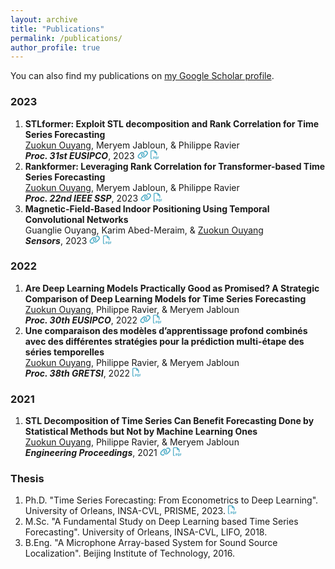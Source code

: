```yaml
---
layout: archive
title: "Publications"
permalink: /publications/
author_profile: true
---
```


You can also find my publications on [my Google Scholar profile](https://scholar.google.com/citations?user=-g8XCeAAAAAJ&hl=en).

### 2023

1. **STLformer: Exploit STL decomposition and Rank Correlation for Time Series Forecasting**  
  <u>Zuokun Ouyang</u>, Meryem Jabloun, & Philippe Ravier  
  ***Proc. 31st EUSIPCO***, 2023 
  [<svg xmlns="http://www.w3.org/2000/svg" height="1em" viewBox="0 0 640 512"><!--! Font Awesome Free 6.4.2 by @fontawesome - https://fontawesome.com License - https://fontawesome.com/license (Commercial License) Copyright 2023 Fonticons, Inc. --><path d="M579.8 267.7c56.5-56.5 56.5-148 0-204.5c-50-50-128.8-56.5-186.3-15.4l-1.6 1.1c-14.4 10.3-17.7 30.3-7.4 44.6s30.3 17.7 44.6 7.4l1.6-1.1c32.1-22.9 76-19.3 103.8 8.6c31.5 31.5 31.5 82.5 0 114L422.3 334.8c-31.5 31.5-82.5 31.5-114 0c-27.9-27.9-31.5-71.8-8.6-103.8l1.1-1.6c10.3-14.4 6.9-34.4-7.4-44.6s-34.4-6.9-44.6 7.4l-1.1 1.6C206.5 251.2 213 330 263 380c56.5 56.5 148 56.5 204.5 0L579.8 267.7zM60.2 244.3c-56.5 56.5-56.5 148 0 204.5c50 50 128.8 56.5 186.3 15.4l1.6-1.1c14.4-10.3 17.7-30.3 7.4-44.6s-30.3-17.7-44.6-7.4l-1.6 1.1c-32.1 22.9-76 19.3-103.8-8.6C74 372 74 321 105.5 289.5L217.7 177.2c31.5-31.5 82.5-31.5 114 0c27.9 27.9 31.5 71.8 8.6 103.9l-1.1 1.6c-10.3 14.4-6.9 34.4 7.4 44.6s34.4 6.9 44.6-7.4l1.1-1.6C433.5 260.8 427 182 377 132c-56.5-56.5-148-56.5-204.5 0L60.2 244.3z"/></svg>](https://hal.science/hal-04110294/) [<svg xmlns="http://www.w3.org/2000/svg" height="1em" viewBox="0 0 512 512"><!--! Font Awesome Free 6.4.2 by @fontawesome - https://fontawesome.com License - https://fontawesome.com/license (Commercial License) Copyright 2023 Fonticons, Inc. --><style>svg{fill:#52aec8}</style><path d="M64 464H96v48H64c-35.3 0-64-28.7-64-64V64C0 28.7 28.7 0 64 0H229.5c17 0 33.3 6.7 45.3 18.7l90.5 90.5c12 12 18.7 28.3 18.7 45.3V288H336V160H256c-17.7 0-32-14.3-32-32V48H64c-8.8 0-16 7.2-16 16V448c0 8.8 7.2 16 16 16zM176 352h32c30.9 0 56 25.1 56 56s-25.1 56-56 56H192v32c0 8.8-7.2 16-16 16s-16-7.2-16-16V448 368c0-8.8 7.2-16 16-16zm32 80c13.3 0 24-10.7 24-24s-10.7-24-24-24H192v48h16zm96-80h32c26.5 0 48 21.5 48 48v64c0 26.5-21.5 48-48 48H304c-8.8 0-16-7.2-16-16V368c0-8.8 7.2-16 16-16zm32 128c8.8 0 16-7.2 16-16V400c0-8.8-7.2-16-16-16H320v96h16zm80-112c0-8.8 7.2-16 16-16h48c8.8 0 16 7.2 16 16s-7.2 16-16 16H448v32h32c8.8 0 16 7.2 16 16s-7.2 16-16 16H448v48c0 8.8-7.2 16-16 16s-16-7.2-16-16V432 368z"/></svg>](https://hal.science/hal-04110294/file/main.pdf)
2. **Rankformer: Leveraging Rank Correlation for Transformer-based Time Series Forecasting**  
  <u>Zuokun Ouyang</u>, Meryem Jabloun, & Philippe Ravier  
  ***Proc. 22nd IEEE SSP***, 2023 
  [<svg xmlns="http://www.w3.org/2000/svg" height="1em" viewBox="0 0 640 512"><!--! Font Awesome Free 6.4.2 by @fontawesome - https://fontawesome.com License - https://fontawesome.com/license (Commercial License) Copyright 2023 Fonticons, Inc. --><path d="M579.8 267.7c56.5-56.5 56.5-148 0-204.5c-50-50-128.8-56.5-186.3-15.4l-1.6 1.1c-14.4 10.3-17.7 30.3-7.4 44.6s30.3 17.7 44.6 7.4l1.6-1.1c32.1-22.9 76-19.3 103.8 8.6c31.5 31.5 31.5 82.5 0 114L422.3 334.8c-31.5 31.5-82.5 31.5-114 0c-27.9-27.9-31.5-71.8-8.6-103.8l1.1-1.6c10.3-14.4 6.9-34.4-7.4-44.6s-34.4-6.9-44.6 7.4l-1.1 1.6C206.5 251.2 213 330 263 380c56.5 56.5 148 56.5 204.5 0L579.8 267.7zM60.2 244.3c-56.5 56.5-56.5 148 0 204.5c50 50 128.8 56.5 186.3 15.4l1.6-1.1c14.4-10.3 17.7-30.3 7.4-44.6s-30.3-17.7-44.6-7.4l-1.6 1.1c-32.1 22.9-76 19.3-103.8-8.6C74 372 74 321 105.5 289.5L217.7 177.2c31.5-31.5 82.5-31.5 114 0c27.9 27.9 31.5 71.8 8.6 103.9l-1.1 1.6c-10.3 14.4-6.9 34.4 7.4 44.6s34.4 6.9 44.6-7.4l1.1-1.6C433.5 260.8 427 182 377 132c-56.5-56.5-148-56.5-204.5 0L60.2 244.3z"/></svg>](https://hal.science/hal-04110209/) [<svg xmlns="http://www.w3.org/2000/svg" height="1em" viewBox="0 0 512 512"><!--! Font Awesome Free 6.4.2 by @fontawesome - https://fontawesome.com License - https://fontawesome.com/license (Commercial License) Copyright 2023 Fonticons, Inc. --><style>svg{fill:#52aec8}</style><path d="M64 464H96v48H64c-35.3 0-64-28.7-64-64V64C0 28.7 28.7 0 64 0H229.5c17 0 33.3 6.7 45.3 18.7l90.5 90.5c12 12 18.7 28.3 18.7 45.3V288H336V160H256c-17.7 0-32-14.3-32-32V48H64c-8.8 0-16 7.2-16 16V448c0 8.8 7.2 16 16 16zM176 352h32c30.9 0 56 25.1 56 56s-25.1 56-56 56H192v32c0 8.8-7.2 16-16 16s-16-7.2-16-16V448 368c0-8.8 7.2-16 16-16zm32 80c13.3 0 24-10.7 24-24s-10.7-24-24-24H192v48h16zm96-80h32c26.5 0 48 21.5 48 48v64c0 26.5-21.5 48-48 48H304c-8.8 0-16-7.2-16-16V368c0-8.8 7.2-16 16-16zm32 128c8.8 0 16-7.2 16-16V400c0-8.8-7.2-16-16-16H320v96h16zm80-112c0-8.8 7.2-16 16-16h48c8.8 0 16 7.2 16 16s-7.2 16-16 16H448v32h32c8.8 0 16 7.2 16 16s-7.2 16-16 16H448v48c0 8.8-7.2 16-16 16s-16-7.2-16-16V432 368z"/></svg>](https://hal.science/hal-04110209/document)
3. **Magnetic-Field-Based Indoor Positioning Using Temporal Convolutional Networks**  
  Guanglie Ouyang, Karim Abed-Meraim, & <u>Zuokun Ouyang</u>  
  ***Sensors***, 2023 
  [<svg xmlns="http://www.w3.org/2000/svg" height="1em" viewBox="0 0 640 512"><!--! Font Awesome Free 6.4.2 by @fontawesome - https://fontawesome.com License - https://fontawesome.com/license (Commercial License) Copyright 2023 Fonticons, Inc. --><path d="M579.8 267.7c56.5-56.5 56.5-148 0-204.5c-50-50-128.8-56.5-186.3-15.4l-1.6 1.1c-14.4 10.3-17.7 30.3-7.4 44.6s30.3 17.7 44.6 7.4l1.6-1.1c32.1-22.9 76-19.3 103.8 8.6c31.5 31.5 31.5 82.5 0 114L422.3 334.8c-31.5 31.5-82.5 31.5-114 0c-27.9-27.9-31.5-71.8-8.6-103.8l1.1-1.6c10.3-14.4 6.9-34.4-7.4-44.6s-34.4-6.9-44.6 7.4l-1.1 1.6C206.5 251.2 213 330 263 380c56.5 56.5 148 56.5 204.5 0L579.8 267.7zM60.2 244.3c-56.5 56.5-56.5 148 0 204.5c50 50 128.8 56.5 186.3 15.4l1.6-1.1c14.4-10.3 17.7-30.3 7.4-44.6s-30.3-17.7-44.6-7.4l-1.6 1.1c-32.1 22.9-76 19.3-103.8-8.6C74 372 74 321 105.5 289.5L217.7 177.2c31.5-31.5 82.5-31.5 114 0c27.9 27.9 31.5 71.8 8.6 103.9l-1.1 1.6c-10.3 14.4-6.9 34.4 7.4 44.6s34.4 6.9 44.6-7.4l1.1-1.6C433.5 260.8 427 182 377 132c-56.5-56.5-148-56.5-204.5 0L60.2 244.3z"/></svg>](https://www.mdpi.com/1424-8220/23/3/1514) [<svg xmlns="http://www.w3.org/2000/svg" height="1em" viewBox="0 0 512 512"><!--! Font Awesome Free 6.4.2 by @fontawesome - https://fontawesome.com License - https://fontawesome.com/license (Commercial License) Copyright 2023 Fonticons, Inc. --><style>svg{fill:#52aec8}</style><path d="M64 464H96v48H64c-35.3 0-64-28.7-64-64V64C0 28.7 28.7 0 64 0H229.5c17 0 33.3 6.7 45.3 18.7l90.5 90.5c12 12 18.7 28.3 18.7 45.3V288H336V160H256c-17.7 0-32-14.3-32-32V48H64c-8.8 0-16 7.2-16 16V448c0 8.8 7.2 16 16 16zM176 352h32c30.9 0 56 25.1 56 56s-25.1 56-56 56H192v32c0 8.8-7.2 16-16 16s-16-7.2-16-16V448 368c0-8.8 7.2-16 16-16zm32 80c13.3 0 24-10.7 24-24s-10.7-24-24-24H192v48h16zm96-80h32c26.5 0 48 21.5 48 48v64c0 26.5-21.5 48-48 48H304c-8.8 0-16-7.2-16-16V368c0-8.8 7.2-16 16-16zm32 128c8.8 0 16-7.2 16-16V400c0-8.8-7.2-16-16-16H320v96h16zm80-112c0-8.8 7.2-16 16-16h48c8.8 0 16 7.2 16 16s-7.2 16-16 16H448v32h32c8.8 0 16 7.2 16 16s-7.2 16-16 16H448v48c0 8.8-7.2 16-16 16s-16-7.2-16-16V432 368z"/></svg>](https://www.mdpi.com/1424-8220/23/3/1514/pdf)

### 2022

1. **Are Deep Learning Models Practically Good as Promised? A Strategic Comparison of Deep Learning Models for Time Series Forecasting**  
  <u>Zuokun Ouyang</u>, Philippe Ravier, & Meryem Jabloun  
  ***Proc. 30th EUSIPCO***, 2022 
  [<svg xmlns="http://www.w3.org/2000/svg" height="1em" viewBox="0 0 640 512"><!--! Font Awesome Free 6.4.2 by @fontawesome - https://fontawesome.com License - https://fontawesome.com/license (Commercial License) Copyright 2023 Fonticons, Inc. --><path d="M579.8 267.7c56.5-56.5 56.5-148 0-204.5c-50-50-128.8-56.5-186.3-15.4l-1.6 1.1c-14.4 10.3-17.7 30.3-7.4 44.6s30.3 17.7 44.6 7.4l1.6-1.1c32.1-22.9 76-19.3 103.8 8.6c31.5 31.5 31.5 82.5 0 114L422.3 334.8c-31.5 31.5-82.5 31.5-114 0c-27.9-27.9-31.5-71.8-8.6-103.8l1.1-1.6c10.3-14.4 6.9-34.4-7.4-44.6s-34.4-6.9-44.6 7.4l-1.1 1.6C206.5 251.2 213 330 263 380c56.5 56.5 148 56.5 204.5 0L579.8 267.7zM60.2 244.3c-56.5 56.5-56.5 148 0 204.5c50 50 128.8 56.5 186.3 15.4l1.6-1.1c14.4-10.3 17.7-30.3 7.4-44.6s-30.3-17.7-44.6-7.4l-1.6 1.1c-32.1 22.9-76 19.3-103.8-8.6C74 372 74 321 105.5 289.5L217.7 177.2c31.5-31.5 82.5-31.5 114 0c27.9 27.9 31.5 71.8 8.6 103.9l-1.1 1.6c-10.3 14.4-6.9 34.4 7.4 44.6s34.4 6.9 44.6-7.4l1.1-1.6C433.5 260.8 427 182 377 132c-56.5-56.5-148-56.5-204.5 0L60.2 244.3z"/></svg>](https://ieeexplore.ieee.org/abstract/document/9909926/) [<svg xmlns="http://www.w3.org/2000/svg" height="1em" viewBox="0 0 512 512"><!--! Font Awesome Free 6.4.2 by @fontawesome - https://fontawesome.com License - https://fontawesome.com/license (Commercial License) Copyright 2023 Fonticons, Inc. --><style>svg{fill:#52aec8}</style><path d="M64 464H96v48H64c-35.3 0-64-28.7-64-64V64C0 28.7 28.7 0 64 0H229.5c17 0 33.3 6.7 45.3 18.7l90.5 90.5c12 12 18.7 28.3 18.7 45.3V288H336V160H256c-17.7 0-32-14.3-32-32V48H64c-8.8 0-16 7.2-16 16V448c0 8.8 7.2 16 16 16zM176 352h32c30.9 0 56 25.1 56 56s-25.1 56-56 56H192v32c0 8.8-7.2 16-16 16s-16-7.2-16-16V448 368c0-8.8 7.2-16 16-16zm32 80c13.3 0 24-10.7 24-24s-10.7-24-24-24H192v48h16zm96-80h32c26.5 0 48 21.5 48 48v64c0 26.5-21.5 48-48 48H304c-8.8 0-16-7.2-16-16V368c0-8.8 7.2-16 16-16zm32 128c8.8 0 16-7.2 16-16V400c0-8.8-7.2-16-16-16H320v96h16zm80-112c0-8.8 7.2-16 16-16h48c8.8 0 16 7.2 16 16s-7.2 16-16 16H448v32h32c8.8 0 16 7.2 16 16s-7.2 16-16 16H448v48c0 8.8-7.2 16-16 16s-16-7.2-16-16V432 368z"/></svg>](https://hal.science/hal-03792462/file/0001477.pdf)
2. **Une comparaison des modèles d’apprentissage profond combinés avec des différentes stratégies pour la prédiction multi-étape des séries temporelles**  
  <u>Zuokun Ouyang</u>, Philippe Ravier, & Meryem Jabloun  
  ***Proc. 38th GRETSI***, 2022 
  [<svg xmlns="http://www.w3.org/2000/svg" height="1em" viewBox="0 0 512 512"><!--! Font Awesome Free 6.4.2 by @fontawesome - https://fontawesome.com License - https://fontawesome.com/license (Commercial License) Copyright 2023 Fonticons, Inc. --><style>svg{fill:#52aec8}</style><path d="M64 464H96v48H64c-35.3 0-64-28.7-64-64V64C0 28.7 28.7 0 64 0H229.5c17 0 33.3 6.7 45.3 18.7l90.5 90.5c12 12 18.7 28.3 18.7 45.3V288H336V160H256c-17.7 0-32-14.3-32-32V48H64c-8.8 0-16 7.2-16 16V448c0 8.8 7.2 16 16 16zM176 352h32c30.9 0 56 25.1 56 56s-25.1 56-56 56H192v32c0 8.8-7.2 16-16 16s-16-7.2-16-16V448 368c0-8.8 7.2-16 16-16zm32 80c13.3 0 24-10.7 24-24s-10.7-24-24-24H192v48h16zm96-80h32c26.5 0 48 21.5 48 48v64c0 26.5-21.5 48-48 48H304c-8.8 0-16-7.2-16-16V368c0-8.8 7.2-16 16-16zm32 128c8.8 0 16-7.2 16-16V400c0-8.8-7.2-16-16-16H320v96h16zm80-112c0-8.8 7.2-16 16-16h48c8.8 0 16 7.2 16 16s-7.2 16-16 16H448v32h32c8.8 0 16 7.2 16 16s-7.2 16-16 16H448v48c0 8.8-7.2 16-16 16s-16-7.2-16-16V432 368z"/></svg>](https://gretsi.fr/data/colloque/pdf/2022_ouyang985.pdf)

### 2021

1. **STL Decomposition of Time Series Can Benefit Forecasting Done by Statistical Methods but Not by Machine Learning Ones**  
  <u>Zuokun Ouyang</u>, Philippe Ravier, & Meryem Jabloun  
  ***Engineering Proceedings***, 2021 
  [<svg xmlns="http://www.w3.org/2000/svg" height="1em" viewBox="0 0 640 512"><!--! Font Awesome Free 6.4.2 by @fontawesome - https://fontawesome.com License - https://fontawesome.com/license (Commercial License) Copyright 2023 Fonticons, Inc. --><path d="M579.8 267.7c56.5-56.5 56.5-148 0-204.5c-50-50-128.8-56.5-186.3-15.4l-1.6 1.1c-14.4 10.3-17.7 30.3-7.4 44.6s30.3 17.7 44.6 7.4l1.6-1.1c32.1-22.9 76-19.3 103.8 8.6c31.5 31.5 31.5 82.5 0 114L422.3 334.8c-31.5 31.5-82.5 31.5-114 0c-27.9-27.9-31.5-71.8-8.6-103.8l1.1-1.6c10.3-14.4 6.9-34.4-7.4-44.6s-34.4-6.9-44.6 7.4l-1.1 1.6C206.5 251.2 213 330 263 380c56.5 56.5 148 56.5 204.5 0L579.8 267.7zM60.2 244.3c-56.5 56.5-56.5 148 0 204.5c50 50 128.8 56.5 186.3 15.4l1.6-1.1c14.4-10.3 17.7-30.3 7.4-44.6s-30.3-17.7-44.6-7.4l-1.6 1.1c-32.1 22.9-76 19.3-103.8-8.6C74 372 74 321 105.5 289.5L217.7 177.2c31.5-31.5 82.5-31.5 114 0c27.9 27.9 31.5 71.8 8.6 103.9l-1.1 1.6c-10.3 14.4-6.9 34.4 7.4 44.6s34.4 6.9 44.6-7.4l1.1-1.6C433.5 260.8 427 182 377 132c-56.5-56.5-148-56.5-204.5 0L60.2 244.3z"/></svg>](https://www.mdpi.com/2673-4591/5/1/42) [<svg xmlns="http://www.w3.org/2000/svg" height="1em" viewBox="0 0 512 512"><!--! Font Awesome Free 6.4.2 by @fontawesome - https://fontawesome.com License - https://fontawesome.com/license (Commercial License) Copyright 2023 Fonticons, Inc. --><style>svg{fill:#52aec8}</style><path d="M64 464H96v48H64c-35.3 0-64-28.7-64-64V64C0 28.7 28.7 0 64 0H229.5c17 0 33.3 6.7 45.3 18.7l90.5 90.5c12 12 18.7 28.3 18.7 45.3V288H336V160H256c-17.7 0-32-14.3-32-32V48H64c-8.8 0-16 7.2-16 16V448c0 8.8 7.2 16 16 16zM176 352h32c30.9 0 56 25.1 56 56s-25.1 56-56 56H192v32c0 8.8-7.2 16-16 16s-16-7.2-16-16V448 368c0-8.8 7.2-16 16-16zm32 80c13.3 0 24-10.7 24-24s-10.7-24-24-24H192v48h16zm96-80h32c26.5 0 48 21.5 48 48v64c0 26.5-21.5 48-48 48H304c-8.8 0-16-7.2-16-16V368c0-8.8 7.2-16 16-16zm32 128c8.8 0 16-7.2 16-16V400c0-8.8-7.2-16-16-16H320v96h16zm80-112c0-8.8 7.2-16 16-16h48c8.8 0 16 7.2 16 16s-7.2 16-16 16H448v32h32c8.8 0 16 7.2 16 16s-7.2 16-16 16H448v48c0 8.8-7.2 16-16 16s-16-7.2-16-16V432 368z"/></svg>](https://www.mdpi.com/2673-4591/5/1/42/pdf)

### Thesis

1. Ph.D. "Time Series Forecasting: From Econometrics to Deep Learning". University of Orleans, INSA-CVL, PRISME, 2023. [<svg xmlns="http://www.w3.org/2000/svg" height="1em" viewBox="0 0 512 512"><!--! Font Awesome Free 6.4.2 by @fontawesome - https://fontawesome.com License - https://fontawesome.com/license (Commercial License) Copyright 2023 Fonticons, Inc. --><style>svg{fill:#52aec8}</style><path d="M64 464H96v48H64c-35.3 0-64-28.7-64-64V64C0 28.7 28.7 0 64 0H229.5c17 0 33.3 6.7 45.3 18.7l90.5 90.5c12 12 18.7 28.3 18.7 45.3V288H336V160H256c-17.7 0-32-14.3-32-32V48H64c-8.8 0-16 7.2-16 16V448c0 8.8 7.2 16 16 16zM176 352h32c30.9 0 56 25.1 56 56s-25.1 56-56 56H192v32c0 8.8-7.2 16-16 16s-16-7.2-16-16V448 368c0-8.8 7.2-16 16-16zm32 80c13.3 0 24-10.7 24-24s-10.7-24-24-24H192v48h16zm96-80h32c26.5 0 48 21.5 48 48v64c0 26.5-21.5 48-48 48H304c-8.8 0-16-7.2-16-16V368c0-8.8 7.2-16 16-16zm32 128c8.8 0 16-7.2 16-16V400c0-8.8-7.2-16-16-16H320v96h16zm80-112c0-8.8 7.2-16 16-16h48c8.8 0 16 7.2 16 16s-7.2 16-16 16H448v32h32c8.8 0 16 7.2 16 16s-7.2 16-16 16H448v48c0 8.8-7.2 16-16 16s-16-7.2-16-16V432 368z"/></svg>](https://alainouyang.github.io/files/PhD_Thesis.pdf)
2. M.Sc. "A Fundamental Study on Deep Learning based Time Series Forecasting". University of Orleans, INSA-CVL, LIFO, 2018.
3. B.Eng. "A Microphone Array-based System for Sound Source Localization". Beijing Institute of Technology, 2016.
